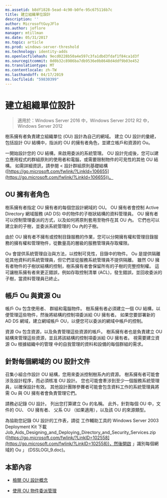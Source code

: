 ```yaml
---
ms.assetid: b8df1828-5ead-4c90-b0fe-95c675116b7c
title: 建立組織單位設計
description: ''
author: MicrosoftGuyJFlo
ms.author: joflore
manager: mtillman
ms.date: 05/31/2017
ms.topic: article
ms.prod: windows-server-threshold
ms.technology: identity-adds
ms.openlocfilehash: 9ecd0228b50a4e597c3fa1dbd3fdaf1f84ca1d3f
ms.sourcegitcommit: 0d0b32c8986ba7db9536e0b8648d4ddf9b03e452
ms.translationtype: MT
ms.contentlocale: zh-TW
ms.lasthandoff: 04/17/2019
ms.locfileid: "59830399"
---
```

# <a name="creating-an-organizational-unit-design"></a>建立組織單位設計

>適用於：Windows Server 2016 中，Windows Server 2012 R2 中，Windows Server 2012

樹系擁有者負責建立組織單位 (OU) 設計為自己的網域。 建立 OU 設計的彙總，包括設計 OU 結構中，指派的 OU 的擁有者角色，並建立帳戶和資源的 Ou。  
  
一開始設計您的 OU 結構，來啟用委派的系統管理。 OU 設計完成後，您可以建立應用程式的群組原則的使用者和電腦，或需要限制物件的可見性的其他 OU 結構。 如需詳細資訊，請參閱 < 設計群組原則基礎結構 ([https://go.microsoft.com/fwlink/?LinkId=106655](https://go.microsoft.com/fwlink/?LinkId=106655))。  
  
## <a name="ou-owner-role"></a>OU 擁有者角色  
樹系擁有者指定 OU 擁有者的每個您設計網域的 OU。 OU 擁有者會控制 Active Directory 網域服務 (AD DS) 中的物件的子樹狀結構的資料管理員。 OU 擁有者可以控制管理委派的方式，以及如何將原則套用至物件在其 OU 內。 它們也可以建立新的子樹，並委派系統管理的 Ou 內的子樹。  
  
由於 OU 擁有者不擁有或控制目錄服務的作業，您可以分開擁有權和管理目錄服務的擁有權和管理物件，從數量高的層級的服務管理員存取權限。  
  
Ou 會提供系統管理自治與方法，以控制可見性，目錄中的物件。 Ou 是提供隔離從其他資料的系統管理員，但它們並從服務系統管理員不提供隔離。 雖然 OU 擁有者物件的子樹狀結構的控制，樹系擁有者會保留所有的子樹的完整控制權。 這可讓樹系擁有者來更正錯誤，例如存取控制清單 (ACL)，發生錯誤，並回收委派的子樹，當資料管理員已終止。  
  
## <a name="account-ous-and-resource-ous"></a>帳戶 Ou 與資源 Ou  
帳戶 Ou 包含使用者、 群組和電腦物件。 樹系擁有者必須建立一個 OU 結構，以便管理這些物件，然後將結構的控制項委派給 OU 擁有者。 如果您要部署新的 AD DS 網域，建立網域帳戶 OU，以便您可以委派的網域中帳戶的控制。  
  
資源 Ou 包含資源，以及負責管理這些資源的帳戶。 樹系擁有者也是負責建立 OU 結構來管理這些資源，並且將該結構的控制項委派給 OU 擁有者。 視需要建立資源 Ou 根據組織中的管理 中的自我管理的資料和設備的每個群組的需求。  
  
## <a name="documenting-the-ou-design-for-each-domain"></a>針對每個網域的 OU 設計文件  
召集小組合作設計 OU 結構，您用來委派控制樹系內的資源。 樹系擁有者可能會涉及設計程序，而必須核准 OU 設計。 您也可能會牽涉到至少一個服務系統管理員，以確保設計有效。 其他設計團隊參賽者可能會包含資料工作的系統管理員將需 Ou 與 OU 擁有者會負責管理它們。  
  
請務必記錄 OU 設計。 列出您打算建立 Ou 的名稱。 此外，針對每個 OU 中，文件的 OU、 OU 擁有者、 父系 OU （如果適用），以及該 OU 的來源類型。  
  
為協助您記錄 OU 設計的工作表，請從 工作輔助工具的 Windows Server 2003 Deployment Kit 下載 Job_Aids_Designing_and_Deploying_Directory_and_Security_Services.zip ([https://go.microsoft.com/fwlink/?LinkID=102558](https://go.microsoft.com/fwlink/?LinkID=102558))，然後開啟 」識別每個網域的 Ou 」 (DSSLOGI_9.doc)。  
  
## <a name="in-this-section"></a>本節內容  
  
-   [檢閱 OU 設計概念](../../ad-ds/plan/Reviewing-OU-Design-Concepts.md)  
  
-   [使用 OU 物件委派管理](../../ad-ds/plan/Delegating-Administration-by-Using-OU-Objects.md)  
  


